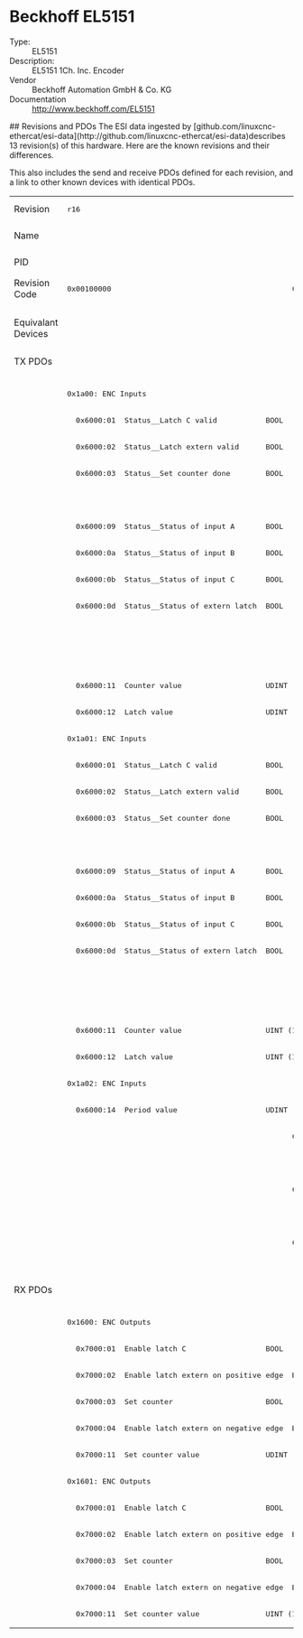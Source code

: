 #  Beckhoff EL5151

<dl>
  <dt>Type:</dt><dd>EL5151</dd>
  <dt>Description:</dt><dd>EL5151 1Ch. Inc. Encoder</dd>
  <dt>Vendor</dt><dd>Beckhoff Automation GmbH & Co. KG</dd>
  <dt>Documentation</dt><dd><a href="http://www.beckhoff.com/EL5151">http://www.beckhoff.com/EL5151</a></dd>
</dl>
## Revisions and PDOs
The ESI data ingested by [github.com/linuxcnc-ethercat/esi-data](http://github.com/linuxcnc-ethercat/esi-data)describes 13 revision(s) of this hardware.  Here are the known revisions and their differences.

This also includes the send and receive PDOs defined for each revision, and a link to other known devices with identical PDOs.

<table>
<tr >
<td class="first">Revision</td>
<td ><pre>r16</pre></td>
<td ><pre>r17</pre></td>
<td ><pre>r18</pre></td>
<td ><pre>r19</pre></td>
<td ><pre>r20</pre></td>
<td ><pre>r21</pre></td>
<td ><pre>r22</pre></td>
<td ><pre>r23</pre></td>
<td ><pre>r24</pre></td>
<td ><pre>r25</pre></td>
<td ><pre>r26</pre></td>
<td ><pre>r27</pre></td>
<td ><pre>r9995</pre></td>
</tr>
<tr >
<td class="first">Name</td>
<td  colspan=13 align="center"><pre>EL5151 1Ch. Inc. Encoder</pre></td>
</tr>
<tr >
<td class="first">PID</td>
<td  colspan=13 align="center"><pre>0x141f3052</pre></td>
</tr>
<tr >
<td class="first">Revision Code</td>
<td ><pre>0x00100000</pre></td>
<td ><pre>0x00110000</pre></td>
<td ><pre>0x00120000</pre></td>
<td ><pre>0x00130000</pre></td>
<td ><pre>0x00140000</pre></td>
<td ><pre>0x00150000</pre></td>
<td ><pre>0x00160000</pre></td>
<td ><pre>0x00170000</pre></td>
<td ><pre>0x00180000</pre></td>
<td ><pre>0x00190000</pre></td>
<td ><pre>0x001a0000</pre></td>
<td ><pre>0x001b0000</pre></td>
<td ><pre>0x270b0000</pre></td>
</tr>
<tr >
<td class="first">Equivalant Devices</td>
<td ></td>
<td  colspan=3 align="center"><pre><a href="EL5151-0080">EL5151-0080 r16</a></pre></td>
<td ><pre><a href="EL5151-0080">EL5151-0080 r17</a><br/><a href="EL5151-0080">EL5151-0080 r18</a><br/><a href="EL5151-0080">EL5151-0080 r19</a><br/><a href="EL5151-0080">EL5151-0080 r20</a></pre></td>
<td  colspan=4 align="center"></td>
<td  colspan=2 align="center"><pre><a href="EJ5151">EJ5151 r16</a><br/><a href="EL5151-0080">EL5151-0080 r21</a></pre></td>
<td ></td>
<td ><pre><a href="EL5101">EL5101 r9995</a><br/><a href="EL5101">EL5101 r9995</a></pre></td>
</tr>
<tr class="txpdo pdosection">
<td class="first" rowspan=35 valign=top>TX PDOs</td>
<td colspan=12 align="left"></td>
<td><pre>: </pre></td>
<td></td>
</tr>
<tr class="txpdo pdosection">
<td  colspan=12 align="left"><pre>0x1a00: ENC Inputs</pre></td>
<td ></td>
</tr>
<tr class="txpdo">
<td ><pre>  0x6000:01  Status__Latch C valid           BOOL</pre></td>
<td  colspan=3 align="left"><pre>  0x6000:01  Latch C valid                   BOOL</pre></td>
<td  colspan=8 align="left"><pre>  0x6000:01  Status__Latch C valid           BOOL</pre></td>
<td ></td>
</tr>
<tr class="txpdo">
<td ><pre>  0x6000:02  Status__Latch extern valid      BOOL</pre></td>
<td  colspan=3 align="left"><pre>  0x6000:02  Latch extern valid              BOOL</pre></td>
<td  colspan=8 align="left"><pre>  0x6000:02  Status__Latch extern valid      BOOL</pre></td>
<td ></td>
</tr>
<tr class="txpdo">
<td ><pre>  0x6000:03  Status__Set counter done        BOOL</pre></td>
<td  colspan=3 align="left"><pre>  0x6000:03  Set counter done                BOOL</pre></td>
<td  colspan=8 align="left"><pre>  0x6000:03  Status__Set counter done        BOOL</pre></td>
<td ></td>
</tr>
<tr class="txpdo">
<td ></td>
<td  colspan=3 align="left"><pre>  0x6000:08  Extrapolation stall             BOOL</pre></td>
<td  colspan=8 align="left"><pre>  0x6000:08  Status__Extrapolation stall     BOOL</pre></td>
<td ></td>
</tr>
<tr class="txpdo">
<td ><pre>  0x6000:09  Status__Status of input A       BOOL</pre></td>
<td  colspan=3 align="left"><pre>  0x6000:09  Status of input A               BOOL</pre></td>
<td  colspan=8 align="left"><pre>  0x6000:09  Status__Status of input A       BOOL</pre></td>
<td ></td>
</tr>
<tr class="txpdo">
<td ><pre>  0x6000:0a  Status__Status of input B       BOOL</pre></td>
<td  colspan=3 align="left"><pre>  0x6000:0a  Status of input B               BOOL</pre></td>
<td  colspan=8 align="left"><pre>  0x6000:0a  Status__Status of input B       BOOL</pre></td>
<td ></td>
</tr>
<tr class="txpdo">
<td ><pre>  0x6000:0b  Status__Status of input C       BOOL</pre></td>
<td  colspan=3 align="left"><pre>  0x6000:0b  Status of input C               BOOL</pre></td>
<td  colspan=8 align="left"><pre>  0x6000:0b  Status__Status of input C       BOOL</pre></td>
<td ></td>
</tr>
<tr class="txpdo">
<td ><pre>  0x6000:0d  Status__Status of extern latch  BOOL</pre></td>
<td  colspan=3 align="left"><pre>  0x6000:0d  Status of extern latch          BOOL</pre></td>
<td  colspan=8 align="left"><pre>  0x6000:0d  Status__Status of extern latch  BOOL</pre></td>
<td ></td>
</tr>
<tr class="txpdo">
<td  colspan=9 align="left"></td>
<td  colspan=3 align="left"><pre>  0x6000:0e  Status__Sync error              BOOL</pre></td>
<td ></td>
</tr>
<tr class="txpdo">
<td  colspan=9 align="left"></td>
<td  colspan=3 align="left"><pre>  0x6000:10  Status__TxPDO Toggle            BOOL</pre></td>
<td ></td>
</tr>
<tr class="txpdo">
<td  colspan=12 align="left"><pre>  0x6000:11  Counter value                   UDINT (32 bits)</pre></td>
<td ></td>
</tr>
<tr class="txpdo">
<td  colspan=12 align="left"><pre>  0x6000:12  Latch value                     UDINT (32 bits)</pre></td>
<td ></td>
</tr>
<tr class="txpdo pdosection">
<td  colspan=12 align="left"><pre>0x1a01: ENC Inputs</pre></td>
<td ></td>
</tr>
<tr class="txpdo">
<td ><pre>  0x6000:01  Status__Latch C valid           BOOL</pre></td>
<td  colspan=3 align="left"><pre>  0x6000:01  Latch C valid                   BOOL</pre></td>
<td  colspan=8 align="left"><pre>  0x6000:01  Status__Latch C valid           BOOL</pre></td>
<td ></td>
</tr>
<tr class="txpdo">
<td ><pre>  0x6000:02  Status__Latch extern valid      BOOL</pre></td>
<td  colspan=3 align="left"><pre>  0x6000:02  Latch extern valid              BOOL</pre></td>
<td  colspan=8 align="left"><pre>  0x6000:02  Status__Latch extern valid      BOOL</pre></td>
<td ></td>
</tr>
<tr class="txpdo">
<td ><pre>  0x6000:03  Status__Set counter done        BOOL</pre></td>
<td  colspan=3 align="left"><pre>  0x6000:03  Set counter done                BOOL</pre></td>
<td  colspan=8 align="left"><pre>  0x6000:03  Status__Set counter done        BOOL</pre></td>
<td ></td>
</tr>
<tr class="txpdo">
<td ></td>
<td  colspan=3 align="left"><pre>  0x6000:08  Extrapolation stall             BOOL</pre></td>
<td  colspan=8 align="left"><pre>  0x6000:08  Status__Extrapolation stall     BOOL</pre></td>
<td ></td>
</tr>
<tr class="txpdo">
<td ><pre>  0x6000:09  Status__Status of input A       BOOL</pre></td>
<td  colspan=3 align="left"><pre>  0x6000:09  Status of input A               BOOL</pre></td>
<td  colspan=8 align="left"><pre>  0x6000:09  Status__Status of input A       BOOL</pre></td>
<td ></td>
</tr>
<tr class="txpdo">
<td ><pre>  0x6000:0a  Status__Status of input B       BOOL</pre></td>
<td  colspan=3 align="left"><pre>  0x6000:0a  Status of input B               BOOL</pre></td>
<td  colspan=8 align="left"><pre>  0x6000:0a  Status__Status of input B       BOOL</pre></td>
<td ></td>
</tr>
<tr class="txpdo">
<td ><pre>  0x6000:0b  Status__Status of input C       BOOL</pre></td>
<td  colspan=3 align="left"><pre>  0x6000:0b  Status of input C               BOOL</pre></td>
<td  colspan=8 align="left"><pre>  0x6000:0b  Status__Status of input C       BOOL</pre></td>
<td ></td>
</tr>
<tr class="txpdo">
<td ><pre>  0x6000:0d  Status__Status of extern latch  BOOL</pre></td>
<td  colspan=3 align="left"><pre>  0x6000:0d  Status of extern latch          BOOL</pre></td>
<td  colspan=8 align="left"><pre>  0x6000:0d  Status__Status of extern latch  BOOL</pre></td>
<td ></td>
</tr>
<tr class="txpdo">
<td  colspan=9 align="left"></td>
<td  colspan=3 align="left"><pre>  0x6000:0e  Status__Sync error              BOOL</pre></td>
<td ></td>
</tr>
<tr class="txpdo">
<td  colspan=9 align="left"></td>
<td  colspan=3 align="left"><pre>  0x6000:10  Status__TxPDO Toggle            BOOL</pre></td>
<td ></td>
</tr>
<tr class="txpdo">
<td  colspan=12 align="left"><pre>  0x6000:11  Counter value                   UINT (16 bits)</pre></td>
<td ></td>
</tr>
<tr class="txpdo">
<td  colspan=12 align="left"><pre>  0x6000:12  Latch value                     UINT (16 bits)</pre></td>
<td ></td>
</tr>
<tr class="txpdo pdosection">
<td  colspan=5 align="left"><pre>0x1a02: ENC Inputs</pre></td>
<td  colspan=4 align="left"><pre>0x1a02: ENC Inputs 2</pre></td>
<td  colspan=3 align="left"><pre>0x1a02: ENC Inputs</pre></td>
<td ></td>
</tr>
<tr class="txpdo">
<td  colspan=12 align="left"><pre>  0x6000:14  Period value                    UDINT (32 bits)</pre></td>
<td ></td>
</tr>
<tr class="txpdo pdosection">
<td ></td>
<td  colspan=4 align="left"><pre>0x1a03: ENC Inputs</pre></td>
<td  colspan=4 align="left"><pre>0x1a03: ENC Inputs 2</pre></td>
<td  colspan=3 align="left"><pre>0x1a03: ENC Inputs</pre></td>
<td ></td>
</tr>
<tr class="txpdo">
<td ></td>
<td  colspan=11 align="left"><pre>  0x6000:13  Frequency value                 UDINT (32 bits)</pre></td>
<td ></td>
</tr>
<tr class="txpdo pdosection">
<td ></td>
<td  colspan=4 align="left"><pre>0x1a04: ENC Inputs</pre></td>
<td  colspan=4 align="left"><pre>0x1a04: ENC Inputs 3</pre></td>
<td  colspan=3 align="left"><pre>0x1a04: ENC Inputs</pre></td>
<td ></td>
</tr>
<tr class="txpdo">
<td ></td>
<td  colspan=11 align="left"><pre>  0x6000:16  Timestamp                       ULINT (64 bits)</pre></td>
<td ></td>
</tr>
<tr class="txpdo pdosection">
<td ></td>
<td  colspan=4 align="left"><pre>0x1a05: ENC Inputs</pre></td>
<td  colspan=4 align="left"><pre>0x1a05: ENC Inputs 3</pre></td>
<td  colspan=3 align="left"><pre>0x1a05: ENC Inputs</pre></td>
<td ></td>
</tr>
<tr class="txpdo">
<td ></td>
<td  colspan=8 align="left"><pre>  0x6000:16  Timestamp                       DWORD (32 bits)</pre></td>
<td  colspan=3 align="left"><pre>  0x6000:16  Timestamp                       UDINT (32 bits)</pre></td>
<td ></td>
</tr>
<tr class="rxpdo pdosection">
<td class="first" rowspan=13 valign=top>RX PDOs</td>
<td colspan=12 align="left"></td>
<td><pre>: </pre></td>
<td></td>
</tr>
<tr class="rxpdo pdosection">
<td  colspan=12 align="left"><pre>0x1600: ENC Outputs</pre></td>
<td ></td>
</tr>
<tr class="rxpdo">
<td  colspan=4 align="left"><pre>  0x7000:01  Enable latch C                  BOOL</pre></td>
<td  colspan=8 align="left"><pre>  0x7000:01  Control__Enable latch C         BOOL</pre></td>
<td ></td>
</tr>
<tr class="rxpdo">
<td  colspan=4 align="left"><pre>  0x7000:02  Enable latch extern on positive edge  BOOL</pre></td>
<td  colspan=8 align="left"><pre>  0x7000:02  Control__Enable latch extern on positive edge  BOOL</pre></td>
<td ></td>
</tr>
<tr class="rxpdo">
<td  colspan=4 align="left"><pre>  0x7000:03  Set counter                     BOOL</pre></td>
<td  colspan=8 align="left"><pre>  0x7000:03  Control__Set counter            BOOL</pre></td>
<td ></td>
</tr>
<tr class="rxpdo">
<td  colspan=4 align="left"><pre>  0x7000:04  Enable latch extern on negative edge  BOOL</pre></td>
<td  colspan=8 align="left"><pre>  0x7000:04  Control__Enable latch extern on negative edge  BOOL</pre></td>
<td ></td>
</tr>
<tr class="rxpdo">
<td  colspan=12 align="left"><pre>  0x7000:11  Set counter value               UDINT (32 bits)</pre></td>
<td ></td>
</tr>
<tr class="rxpdo pdosection">
<td  colspan=12 align="left"><pre>0x1601: ENC Outputs</pre></td>
<td ></td>
</tr>
<tr class="rxpdo">
<td  colspan=4 align="left"><pre>  0x7000:01  Enable latch C                  BOOL</pre></td>
<td  colspan=8 align="left"><pre>  0x7000:01  Control__Enable latch C         BOOL</pre></td>
<td ></td>
</tr>
<tr class="rxpdo">
<td  colspan=4 align="left"><pre>  0x7000:02  Enable latch extern on positive edge  BOOL</pre></td>
<td  colspan=8 align="left"><pre>  0x7000:02  Control__Enable latch extern on positive edge  BOOL</pre></td>
<td ></td>
</tr>
<tr class="rxpdo">
<td  colspan=4 align="left"><pre>  0x7000:03  Set counter                     BOOL</pre></td>
<td  colspan=8 align="left"><pre>  0x7000:03  Control__Set counter            BOOL</pre></td>
<td ></td>
</tr>
<tr class="rxpdo">
<td  colspan=4 align="left"><pre>  0x7000:04  Enable latch extern on negative edge  BOOL</pre></td>
<td  colspan=8 align="left"><pre>  0x7000:04  Control__Enable latch extern on negative edge  BOOL</pre></td>
<td ></td>
</tr>
<tr class="rxpdo">
<td  colspan=12 align="left"><pre>  0x7000:11  Set counter value               UINT (16 bits)</pre></td>
<td ></td>
</tr>
</table>
